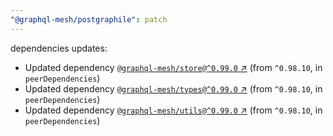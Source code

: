 ```yaml
---
"@graphql-mesh/postgraphile": patch
---
```

dependencies updates:
  - Updated dependency [`@graphql-mesh/store@^0.99.0` ↗︎](https://www.npmjs.com/package/@graphql-mesh/store/v/0.99.0) (from `^0.98.10`, in `peerDependencies`)
  - Updated dependency [`@graphql-mesh/types@^0.99.0` ↗︎](https://www.npmjs.com/package/@graphql-mesh/types/v/0.99.0) (from `^0.98.10`, in `peerDependencies`)
  - Updated dependency [`@graphql-mesh/utils@^0.99.0` ↗︎](https://www.npmjs.com/package/@graphql-mesh/utils/v/0.99.0) (from `^0.98.10`, in `peerDependencies`)

